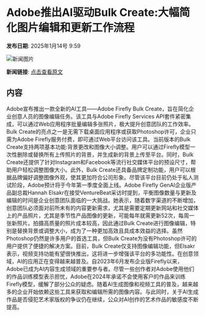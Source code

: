 # Adobe推出AI驱动Bulk Create:大幅简化图片编辑和更新工作流程

**发布日期**: 2025年1月14号 9:59

![新闻图片](https://upload.chinaz.com/2025/0114/6387244553301117369183049.png)

**新闻链接**: [点击查看原文](https://www.aibase.com/zh/news/14681)

## 内容

Adobe宣布推出一款全新的AI工具——Adobe Firefly Bulk Create，旨在简化企业创意人员的图像编辑任务。该工具与Adobe Firefly Services API套件紧密集成，可以通过Web应用程序批量编辑多张照片，极大提升创意团队的工作效率。Bulk Create的亮点之一是无需下载桌面应用程序或获取Photoshop许可，企业只需为Adobe Firefly服务付费，即可通过Web平台访问该工具。当前版本的Bulk Create支持两项基本功能:背景更改和图像大小调整。用户可以通过Firefly模型一次性删除或替换所有上传照片的背景，并生成新的背景上传至平台。同时，Bulk Create还提供了针对Instagram和Facebook等流行社交媒体平台的预设尺寸，帮助用户轻松调整图像大小。此外，Bulk Create还具备品牌定制功能，用户可以根据品牌偏好调整图像外观，使其更加符合公司形象。尽管该平台目前仍处于私人测试阶段，Adobe预计将于今年第一季度全面上线。Adobe Firefly GenAI企业版产品副总裁Hannah Elsakr在接受VentureBeat采访时提到，平衡图像数量与更新及编辑的时间是企业创意团队面临的一大挑战。她表示，随着数字渠道的不断增加，创意团队必须面对前所未有的内容更新需求，尤其是需要定期更新网站和社交媒体上的产品照片，尤其是季节性产品图像的更新，可能每年就需更新52次，每周一张新照片。拍摄高质量的照片成本较高，因此通过Bulk Create进行图像编辑，特别是替换背景或调整大小，成为了一种更加高效且具成本效益的选择。虽然Photoshop仍然是许多用户的首选工具，但Bulk Create为没有Photoshop许可的用户提供了便捷的解决方案。目前，Bulk Create仅支持图像编辑功能，但Elsakr表示，视频支持功能有望很快推出，这将进一步增强该平台的多功能性。在创意领域，AI的应用正在变得越来越普及。自2023年6月发布企业版Firefly以来，Adobe已成为AI内容生成领域的重要参与者。尽管一些创作者对Adobe使用他们的作品训练模型表示担忧，Adobe在2024年承诺不会使用客户的作品来训练Firefly模型，缓解了部分公众的疑虑。随着AI生成图像和视频工具的普及，越来越多的企业开始依赖这些工具来获取和编辑所需的图像内容。与此同时，关于AI生成作品是否侵犯艺术家版权的争议仍在继续，公众对AI创作的艺术作品的敏感度不断提高。

